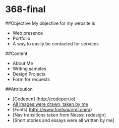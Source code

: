 368-final
=========

##Objective
My objective for my website is

* Web presence
* Portfolio
* A way to easily be contacted for services

##Content

* About Me
* Writing samples
* Design Projects
* Form for requests

##Attribution

* [Codepen] (http://codepen.io)
* [All images were drawn, taken by me](#)
* [Fonts] (http://www.fontsquirrel.com/)
* [Nav transitions taken from Nessst redesign]
* [Short stories and essays were all written by me]